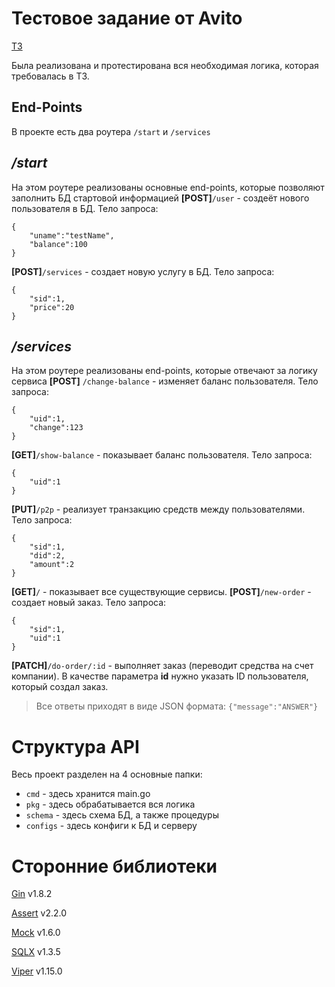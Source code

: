 # Тестовое задание от Avito

[ТЗ](https://github.com/avito-tech/internship_backend_2022)

Была реализована и протестирована вся необходимая логика, которая требовалась в ТЗ.

## End-Points
В проекте есть два роутера ```/start``` и ```/services```

## _/start_
На этом роутере реализованы основные end-points, которые позволяют заполнить БД стартовой информацией
**[POST]**```/user``` - создеёт нового пользователя в БД. Тело запроса:
```
{
    "uname":"testName",
    "balance":100
}
```
**[POST]**```/services``` - создает новую услугу в БД. Тело запроса:
```
{
    "sid":1,
    "price":20
}
```

## _/services_
На этом роутере реализованы end-points, которые отвечают за логику сервиса
**[POST]** ```/change-balance``` - изменяет баланс пользователя. Тело запроса:
```
{
    "uid":1,
    "change":123
}
```
**[GET]**```/show-balance``` - показывает баланс пользователя. Тело запроса:
```
{
    "uid":1
}
```
**[PUT]**```/p2p``` - реализует транзакцию средств между пользователями. Тело запроса:
```
{
    "sid":1,
    "did":2,
    "amount":2
}
```
**[GET]**```/``` - показывает все существующие сервисы.
**[POST]**```/new-order``` - создает новый заказ. Тело запроса:
```
{
    "sid":1,
    "uid":1
}
```
**[PATCH]**```/do-order/:id``` - выполняет заказ (переводит средства на счет компании). В качестве параметра **id** нужно указать ID пользователя, который создал заказ.

>Все ответы приходят в виде JSON формата:
>```{"message":"ANSWER"}```

# Структура API
Весь проект разделен на 4 основные папки:
- ```cmd``` - здесь хранится main.go
- ```pkg``` - здесь обрабатывается вся логика
- ```schema``` - здесь схема БД, а также процедуры
- ```configs``` - здесь конфиги к БД и серверу

# Сторонние библиотеки
[Gin](github.com/gin-gonic/gin) v1.8.2

[Assert](github.com/go-playground/assert/v2) v2.2.0

[Mock](github.com/golang/mock) v1.6.0

[SQLX](github.com/jmoiron/sqlx) v1.3.5

[Viper](github.com/spf13/viper) v1.15.0

